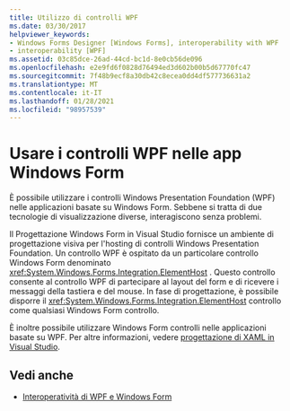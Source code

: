 ```yaml
---
title: Utilizzo di controlli WPF
ms.date: 03/30/2017
helpviewer_keywords:
- Windows Forms Designer [Windows Forms], interoperability with WPF
- interoperability [WPF]
ms.assetid: 03c85dce-26ad-44cd-bc1d-8e0cb56de096
ms.openlocfilehash: e2e9fd6f0828d76494ed3d602b00b5d67770fc47
ms.sourcegitcommit: 7f48b9ecf8a30db42c8ecea0dd4df577736631a2
ms.translationtype: MT
ms.contentlocale: it-IT
ms.lasthandoff: 01/28/2021
ms.locfileid: "98957539"
---
```

# <a name="use-wpf-controls-in-windows-forms-apps"></a>Usare i controlli WPF nelle app Windows Form

È possibile utilizzare i controlli Windows Presentation Foundation (WPF) nelle applicazioni basate su Windows Form. Sebbene si tratta di due tecnologie di visualizzazione diverse, interagiscono senza problemi.

Il Progettazione Windows Form in Visual Studio fornisce un ambiente di progettazione visiva per l'hosting di controlli Windows Presentation Foundation. Un controllo WPF è ospitato da un particolare controllo Windows Form denominato <xref:System.Windows.Forms.Integration.ElementHost> . Questo controllo consente al controllo WPF di partecipare al layout del form e di ricevere i messaggi della tastiera e del mouse. In fase di progettazione, è possibile disporre il <xref:System.Windows.Forms.Integration.ElementHost> controllo come qualsiasi Windows Form controllo.

È inoltre possibile utilizzare Windows Form controlli nelle applicazioni basate su WPF. Per altre informazioni, vedere [progettazione di XAML in Visual Studio](/visualstudio/xaml-tools/designing-xaml-in-visual-studio).

## <a name="see-also"></a>Vedi anche

- [Interoperatività di WPF e Windows Form](/dotnet/framework/wpf/advanced/wpf-and-windows-forms-interoperation)
